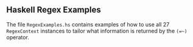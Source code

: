 
## Haskell Regex Examples

The file `RegexExamples.hs` contains examples of how to use all 27 `RegexContext` instances
to tailor what information is returned by the `(=~)` operator.

